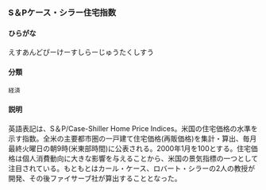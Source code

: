 <div style="display:none;">

## [あ行](securities-terms?id=あ行)

</div>

### S＆Pケース・シラー住宅指数

#### ひらがな

えすあんどぴーけーすしらーじゅうたくしすう

#### 分類

`経済`

#### 説明

英語表記は、S＆P/Case-Shiller Home Price Indices。米国の住宅価格の水準を示す指数。全米の主要都市圏の一戸建て住宅価格(再販価格)を集計・算出、毎月最終火曜日の朝9時(米東部時間)に公表される。2000年1月を100とする。住宅価格は個人消費動向に大きな影響を与えることから、米国の景気指標の一つとして注目されている。もともとはカール・ケース、ロバート・シラーの2人の教授が開発、その後ファイサーブ社が算出することとなった。

<div style="display:none;">

## [か行](securities-terms?id=か行)
## [さ行](securities-terms?id=さ行)
## [た行](securities-terms?id=た行)
## [な行](securities-terms?id=な行)
## [は行](securities-terms?id=は行)
## [ま行](securities-terms?id=ま行)
## [や行](securities-terms?id=や行)
## [ら行](securities-terms?id=ら行)
## [わ行](securities-terms?id=わ行)
## [英数字・記号](securities-terms?id=英数字・記号)

</div>

